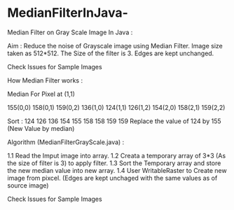# MedianFilterInJava-
Median Filter on Gray Scale Image In Java :

Aim : Reduce the noise of Grayscale image using Median Filter.
Image size taken as 512*512.
The Size of the filter is 3.
Edges are kept unchanged.

Check Issues for Sample Images

How Median Filter works :

Median For Pixel at (1,1)

155(0,0) 158(0,1) 159(0,2)
136(1,0) 124(1,1) 126(1,2)
154(2,0) 158(2,1) 159(2,2)

Sort : 124 126 136 154 155 158 158 159 159
Replace the value of 124 by 155 (New Value by median)

Algorithm (MedianFilterGrayScale.java) :

1.1 Read the Imput image into array.
1.2 Creata a temporary array of 3*3 (As the size of filter is 3) to apply filter.
1.3 Sort the Temporary array and store the new median value into new array.
1.4 User WritableRaster to Create new image from pixcel. (Edges are kept unchaged with the same values as of source image)

Check Issues for Sample Images


